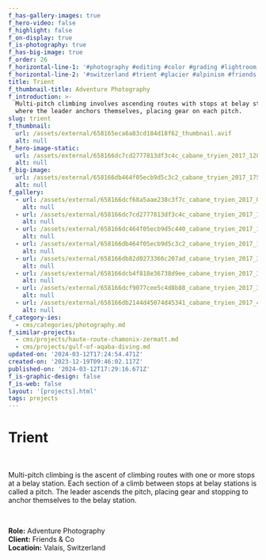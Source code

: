 ```yaml
---
f_has-gallery-images: true
f_hero-video: false
f_highlight: false
f_on-display: true
f_is-photography: true
f_has-big-image: true
f_order: 26
f_horizontal-line-1: '#photography #editing #color #grading #lightroom'
f_horizontal-line-2: '#switzerland #trient #glacier #alpinism #friends'
title: Trient
f_thumbnail-title: Adventure Photography
f_introduction: >-
  Multi-pitch climbing involves ascending routes with stops at belay stations,
  where the leader anchors themselves, placing gear on each pitch.
slug: trient
f_thumbnail:
  url: /assets/external/658165eca6a83cd184d18f62_thumbnail.avif
  alt: null
f_hero-image-static:
  url: /assets/external/658166dc7cd2777813df3c4c_cabane_tryien_2017_128.avif
  alt: null
f_big-image:
  url: /assets/external/658166db464f05ecb9d5c3c2_cabane_tryien_2017_175.avif
  alt: null
f_gallery:
  - url: /assets/external/658166dcf68a5aae238c3f7c_cabane_tryien_2017_096b.avif
    alt: null
  - url: /assets/external/658166dc7cd2777813df3c4c_cabane_tryien_2017_128.avif
    alt: null
  - url: /assets/external/658166dc464f05ecb9d5c440_cabane_tryien_2017_164.avif
    alt: null
  - url: /assets/external/658166db464f05ecb9d5c3c2_cabane_tryien_2017_175.avif
    alt: null
  - url: /assets/external/658166db82d0273366c207ad_cabane_tryien_2017_369.avif
    alt: null
  - url: /assets/external/658166dcb4f818e36738d9ee_cabane_tryien_2017_377.avif
    alt: null
  - url: /assets/external/658166dcf9077cee5c4d8b88_cabane_tryien_2017_383.avif
    alt: null
  - url: /assets/external/658166db2144d45074d45341_cabane_tryien_2017_423.avif
    alt: null
f_category-ies:
  - cms/categories/photography.md
f_similar-projects:
  - cms/projects/haute-route-chamonix-zermatt.md
  - cms/projects/gulf-of-aqaba-diving.md
updated-on: '2024-03-12T17:24:54.471Z'
created-on: '2023-12-19T09:46:02.117Z'
published-on: '2024-03-12T17:29:16.671Z'
f_is-graphic-design: false
f_is-web: false
layout: '[projects].html'
tags: projects
---
```


Trient
======

‍

Multi-pitch climbing is the ascent of climbing routes with one or more stops at a belay station. Each section of a climb between stops at belay stations is called a pitch. The leader ascends the pitch, placing gear and stopping to anchor themselves to the belay station.

‍

**Role:** Adventure Photography  
**Client:** Friends & Co  
**Locatioin:** Valais, Switzerland
